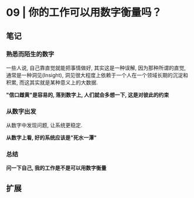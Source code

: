 # 09 | 你的工作可以用数字衡量吗？

## 笔记

### 熟悉而陌生的数字

一些人说, 自己靠直觉就能把事情做好, 其实这是一种误解, 因为那种所谓的直觉, 通常是一种洞见(Insight), 洞见很大程度上依赖于一个人在一个领域长期的沉淀和积累, 而这其实就是某种意义上的大数据.

**"信口雌黄"是容易的, 落到数字上, 人们就会多想一下, 这是对彼此的约束**

### 从数字出发

从数字中发现问题, 让系统更稳定.

**从数字上看, 好的系统应该是"死水一潭"**

### 总结

**问一下自己, 我的工作是不是可以用数字衡量**

## 扩展